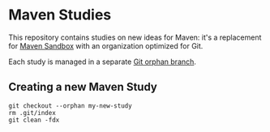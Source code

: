 # Maven Studies

This repository contains studies on new ideas for Maven:
it's a replacement for [Maven Sandbox](https://github.com/apache/maven-sandbox)
with an organization optimized for Git.

Each study is managed in a separate [Git orphan branch](https://git-scm.com/docs/git-checkout#git-checkout---orphanltnewbranchgt).

## Creating a new Maven Study

```
git checkout --orphan my-new-study
rm .git/index
git clean -fdx
```
